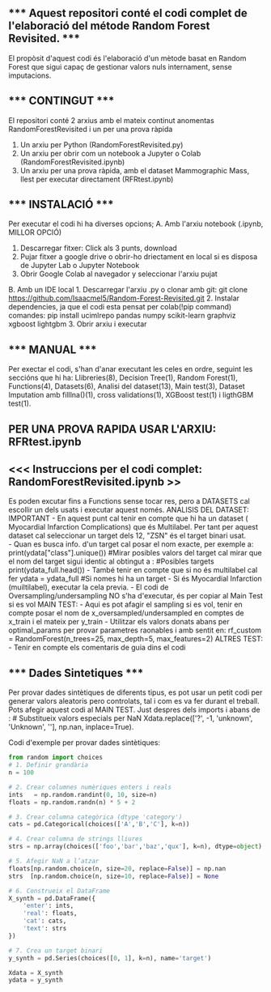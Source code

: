 *** Aquest repositori conté el codi complet de l'elaboració del métode Random Forest Revisited. ***
---
El propòsit d'aquest codi és l'elaboració d'un mètode basat en Random Forest que sigui capaç de gestionar valors nuls internament, sense imputacions.

*** CONTINGUT *** 
---
El repositori conté 2 arxius amb el mateix continut anomentas RandomForestRevisited i un per una prova ràpida
1. Un arxiu per Python (RandomForestRevisited.py)
2. Un arxiu per obrir com un notebook a Jupyter o Colab (RandomForestRevisited.ipynb)
3. Un arxiu per una prova ràpida, amb el dataset Mammographic Mass, llest per executar directament (RFRtest.ipynb)

*** INSTALACIÓ ***
---
Per executar el codi hi ha diverses opcions;
A. Amb l'arxiu notebook (.ipynb, MILLOR OPCIÓ)
   1. Descarregar fitxer: Click als 3 punts, download
   2. Pujar fitxer a google drive o obrir-ho driectament en local si es disposa de Jupyter Lab o Jupyter Notebook
   3. Obrir Google Colab al navegador y seleccionar l'arxiu pujat

B. Amb un IDE local 
    1. Descarregar l'arxiu .py o clonar amb git: git clone https://github.com/Isaacmel5/Random-Forest-Revisited.git
    2. Instalar dependencies, ja que el codi esta pensat per colab(!pip command)
    comandes: pip install ucimlrepo pandas numpy scikit-learn graphviz xgboost lightgbm
    3. Obrir arxiu i executar

*** MANUAL ***
--
Per exectar el codi, s'han d'anar executant les celes en ordre, seguint les seccións que hi ha:
Llibreries(8), Decision Tree(1), Random Forest(1), Functions(4), Datasets(6), Analisi del dataset(13), Main test(3), Dataset Imputation amb filllna()(1), 
cross validations(1), XGBoost test(1) i ligthGBM test(1).

PER UNA PROVA RAPIDA USAR L'ARXIU: RFRtest.ipynb 
---
<<< Instruccions per el codi complet: RandomForestRevisited.ipynb >>
---
Es poden excutar fins a Functions sense tocar res, pero a DATASETS cal escollir un dels usats i executar aquest només.
ANALISIS DEL DATASET: IMPORTANT
    - En aquest punt cal tenir en compte que hi ha un dataset ( Myocardial Infarction Complications) que és       Multilabel. Per tant per aquest dataset cal seleccionar un target dels 12, "ZSN" és el target binari usat.   
    - Quan es busca info. d'un target cal posar el nom exacte, per exemple a: print(ydata["class"].unique())         #Mirar posibles valors del target
      cal mirar que el nom del target sigui identic al obtingut a : #Posibles targets print(ydata_full.head())
    - També tenir en compte que si no és multilabel cal fer ydata = ydata_full #Si nomes hi ha un target
    - Si és Myocardial Infarction (muiltilabel), executar la cela previa.
    - El codi de Oversampling/undersampling NO s'ha d'executar, és per copiar al Main Test si es vol
MAIN TEST: 
    - Aqui es pot afagir el sampling si es vol, tenir en compte posar el nom de x_oversampled/undersampled en comptes de x_train i el mateix per y_train
    - Utilitzar els valors donats abans per optimal_params per provar parametres raonables i amb sentit en: rf_custom = RandomForest(n_trees=25, max_depth=5, max_features=2)
ALTRES TEST:
    - Tenir en compte els comentaris de guia dins el codi

*** Dades Sintetiques ***
---
Per provar dades sintètiques de diferents tipus, es pot usar un petit codi per generar valors aleatoris pero controlats, tal i com es va fer durant el treball.
Pots afegir aquest codi al MAIN TEST. Just despres dels imports i abans de : # Substitueix valors especials per NaN
Xdata.replace(['?', -1, 'unknown', 'Unknown', ''], np.nan, inplace=True).

Codi d'exemple per provar dades sintètiques:

```python
from random import choices
# 1. Definir grandària
n = 100

# 2. Crear columnes numèriques enters i reals
ints   = np.random.randint(0, 10, size=n)
floats = np.random.randn(n) * 5 + 2

# 3. Crear columna categòrica (dtype 'category')
cats = pd.Categorical(choices(['A','B','C'], k=n))

# 4. Crear columna de strings lliures
strs = np.array(choices(['foo','bar','baz','qux'], k=n), dtype=object)

# 5. Afegir NaN a l’atzar
floats[np.random.choice(n, size=20, replace=False)] = np.nan
strs  [np.random.choice(n, size=10, replace=False)] = None

# 6. Construeix el DataFrame
X_synth = pd.DataFrame({
    'enter': ints,
    'real': floats,
    'cat': cats,
    'text': strs
})

# 7. Crea un target binari 
y_synth = pd.Series(choices([0, 1], k=n), name='target')

Xdata = X_synth
ydata = y_synth


